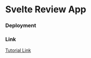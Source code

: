 # Svelte Review App

### Deployment

### Link

[Tutorial Link](https://www.youtube.com/watch?v=3TVy6GdtNuQ)

